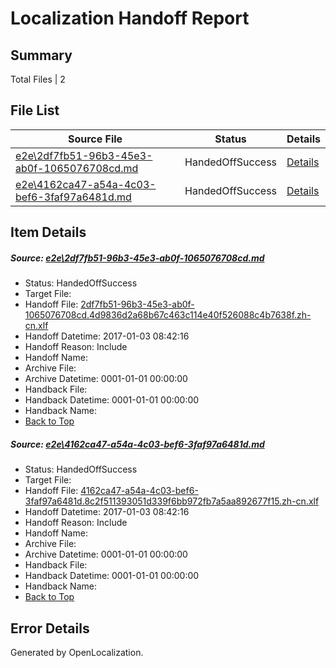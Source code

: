 # <a name='report-top'></a> Localization Handoff Report

## Summary
 Total Files | 2

## File List
 Source File | Status | Details 
 ----------- | ------ | ------- 
 [e2e\2df7fb51-96b3-45e3-ab0f-1065076708cd.md](https://github.com/OpenLocalizationTestOrg/ol-test1/blob/0003290317121f725efed821d1a849498db4f828/e2e/2df7fb51-96b3-45e3-ab0f-1065076708cd.md) | HandedOffSuccess | [Details](#e715300957b7659c10f9333e0bb1891926ced9011)
 [e2e\4162ca47-a54a-4c03-bef6-3faf97a6481d.md](https://github.com/OpenLocalizationTestOrg/ol-test1/blob/0003290317121f725efed821d1a849498db4f828/e2e/4162ca47-a54a-4c03-bef6-3faf97a6481d.md) | HandedOffSuccess | [Details](#88e8c5e0a02439b0efae0bd03b179dbd6b6cf9e53)

## Item Details
##### <a name='e715300957b7659c10f9333e0bb1891926ced9011'></a> Source: [e2e\2df7fb51-96b3-45e3-ab0f-1065076708cd.md](https://github.com/OpenLocalizationTestOrg/ol-test1/blob/0003290317121f725efed821d1a849498db4f828/e2e/2df7fb51-96b3-45e3-ab0f-1065076708cd.md)
* Status: HandedOffSuccess
* Target File: 
* Handoff File: [2df7fb51-96b3-45e3-ab0f-1065076708cd.4d9836d2a68b67c463c114e40f526088c4b7638f.zh-cn.xlf](https://github.com/OpenLocalizationTestOrg/ol-test1-handoff/blob/7012806657ebafccb8947f4ccc05b6723db9b679/ol-handoff/OpenLocalizationTestOrg/ol-test1-zhcn/ci/ht/2df7fb51-96b3-45e3-ab0f-1065076708cd.4d9836d2a68b67c463c114e40f526088c4b7638f.zh-cn.xlf)
* Handoff Datetime: 2017-01-03 08:42:16
* Handoff Reason: Include
* Handoff Name: 
* Archive File: 
* Archive Datetime: 0001-01-01 00:00:00
* Handback File: 
* Handback Datetime: 0001-01-01 00:00:00
* Handback Name: 
* [Back to Top](#report-top)

##### <a name='88e8c5e0a02439b0efae0bd03b179dbd6b6cf9e53'></a> Source: [e2e\4162ca47-a54a-4c03-bef6-3faf97a6481d.md](https://github.com/OpenLocalizationTestOrg/ol-test1/blob/0003290317121f725efed821d1a849498db4f828/e2e/4162ca47-a54a-4c03-bef6-3faf97a6481d.md)
* Status: HandedOffSuccess
* Target File: 
* Handoff File: [4162ca47-a54a-4c03-bef6-3faf97a6481d.8c2f511393051d339f6bb972fb7a5aa892677f15.zh-cn.xlf](https://github.com/OpenLocalizationTestOrg/ol-test1-handoff/blob/7012806657ebafccb8947f4ccc05b6723db9b679/ol-handoff/OpenLocalizationTestOrg/ol-test1-zhcn/ci/ht/4162ca47-a54a-4c03-bef6-3faf97a6481d.8c2f511393051d339f6bb972fb7a5aa892677f15.zh-cn.xlf)
* Handoff Datetime: 2017-01-03 08:42:16
* Handoff Reason: Include
* Handoff Name: 
* Archive File: 
* Archive Datetime: 0001-01-01 00:00:00
* Handback File: 
* Handback Datetime: 0001-01-01 00:00:00
* Handback Name: 
* [Back to Top](#report-top)


## Error Details

Generated by OpenLocalization.
